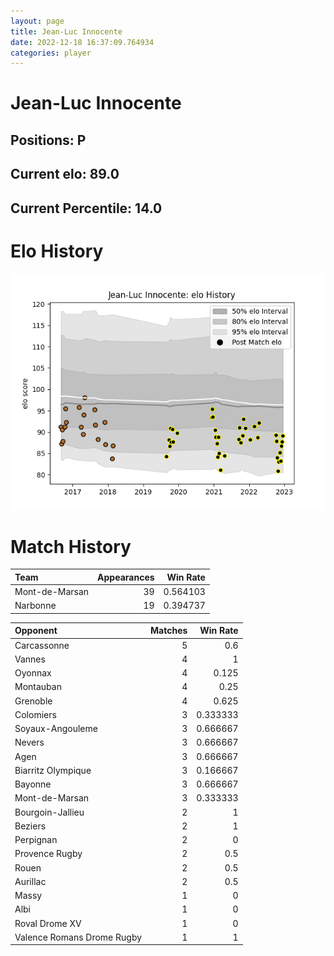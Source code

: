 ```yaml
---  
layout: page  
title: Jean-Luc Innocente  
date: 2022-12-18 16:37:09.764934  
categories: player  
---
```

# Jean-Luc Innocente

## Positions: P

## Current elo: 89.0

## Current Percentile: 14.0

# Elo History


![elo history](history_Jean-LucInnocente.png)
# Match History


| Team           |   Appearances |   Win Rate |
|:---------------|--------------:|-----------:|
| Mont-de-Marsan |            39 |   0.564103 |
| Narbonne       |            19 |   0.394737 |

| Opponent                   |   Matches |   Win Rate |
|:---------------------------|----------:|-----------:|
| Carcassonne                |         5 |   0.6      |
| Vannes                     |         4 |   1        |
| Oyonnax                    |         4 |   0.125    |
| Montauban                  |         4 |   0.25     |
| Grenoble                   |         4 |   0.625    |
| Colomiers                  |         3 |   0.333333 |
| Soyaux-Angouleme           |         3 |   0.666667 |
| Nevers                     |         3 |   0.666667 |
| Agen                       |         3 |   0.666667 |
| Biarritz Olympique         |         3 |   0.166667 |
| Bayonne                    |         3 |   0.666667 |
| Mont-de-Marsan             |         3 |   0.333333 |
| Bourgoin-Jallieu           |         2 |   1        |
| Beziers                    |         2 |   1        |
| Perpignan                  |         2 |   0        |
| Provence Rugby             |         2 |   0.5      |
| Rouen                      |         2 |   0.5      |
| Aurillac                   |         2 |   0.5      |
| Massy                      |         1 |   0        |
| Albi                       |         1 |   0        |
| Roval Drome XV             |         1 |   0        |
| Valence Romans Drome Rugby |         1 |   1        |